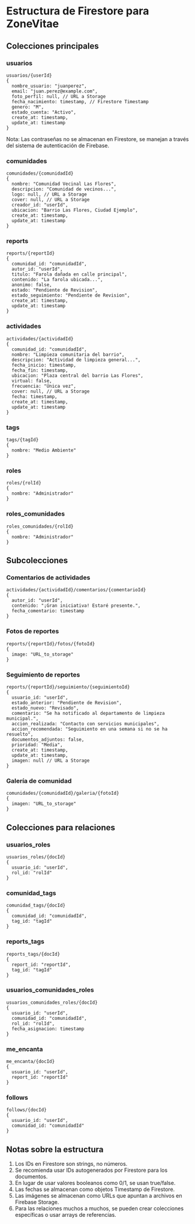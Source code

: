 # Estructura de Firestore para ZoneVitae

## Colecciones principales

### usuarios

```
usuarios/{userId}
{
  nombre_usuario: "juanperez",
  email: "juan.perez@example.com",
  foto_perfil: null, // URL a Storage
  fecha_nacimiento: timestamp, // Firestore Timestamp
  genero: "M",
  estado_cuenta: "Activo",
  create_at: timestamp,
  update_at: timestamp
}
```

Nota: Las contraseñas no se almacenan en Firestore, se manejan a través del sistema de autenticación de Firebase.

### comunidades

```
comunidades/{comunidadId}
{
  nombre: "Comunidad Vecinal Las Flores",
  descripcion: "Comunidad de vecinos...",
  logo: null, // URL a Storage
  cover: null, // URL a Storage
  creador_id: "userId",
  ubicacion: "Barrio Las Flores, Ciudad Ejemplo",
  create_at: timestamp,
  update_at: timestamp
}
```

### reports

```
reports/{reportId}
{
  comunidad_id: "comunidadId",
  autor_id: "userId",
  titulo: "Farola dañada en calle principal",
  contenido: "La farola ubicada...",
  anonimo: false,
  estado: "Pendiente de Revision",
  estado_seguimiento: "Pendiente de Revision",
  create_at: timestamp,
  update_at: timestamp
}
```

### actividades

```
actividades/{actividadId}
{
  comunidad_id: "comunidadId",
  nombre: "Limpieza comunitaria del barrio",
  descripcion: "Actividad de limpieza general...",
  fecha_inicio: timestamp,
  fecha_fin: timestamp,
  ubicacion: "Plaza central del barrio Las Flores",
  virtual: false,
  frecuencia: "Única vez",
  cover: null, // URL a Storage
  fecha: timestamp,
  create_at: timestamp,
  update_at: timestamp
}
```

### tags

```
tags/{tagId}
{
  nombre: "Medio Ambiente"
}
```

### roles

```
roles/{rolId}
{
  nombre: "Administrador"
}
```

### roles_comunidades

```
roles_comunidades/{rolId}
{
  nombre: "Administrador"
}
```

## Subcolecciones

### Comentarios de actividades

```
actividades/{actividadId}/comentarios/{comentarioId}
{
  autor_id: "userId",
  contenido: "¡Gran iniciativa! Estaré presente.",
  fecha_comentario: timestamp
}
```

### Fotos de reportes

```
reports/{reportId}/fotos/{fotoId}
{
  image: "URL_to_storage"
}
```

### Seguimiento de reportes

```
reports/{reportId}/seguimiento/{seguimientoId}
{
  usuario_id: "userId",
  estado_anterior: "Pendiente de Revision",
  estado_nuevo: "Revisado",
  comentario: "Se ha notificado al departamento de limpieza municipal.",
  accion_realizada: "Contacto con servicios municipales",
  accion_recomendada: "Seguimiento en una semana si no se ha resuelto",
  documentos_adjuntos: false,
  prioridad: "Media",
  create_at: timestamp,
  update_at: timestamp,
  imagen: null // URL a Storage
}
```

### Galería de comunidad

```
comunidades/{comunidadId}/galeria/{fotoId}
{
  imagen: "URL_to_storage"
}
```

## Colecciones para relaciones

### usuarios_roles

```
usuarios_roles/{docId}
{
  usuario_id: "userId",
  rol_id: "rolId"
}
```

### comunidad_tags

```
comunidad_tags/{docId}
{
  comunidad_id: "comunidadId",
  tag_id: "tagId"
}
```

### reports_tags

```
reports_tags/{docId}
{
  report_id: "reportId",
  tag_id: "tagId"
}
```

### usuarios_comunidades_roles

```
usuarios_comunidades_roles/{docId}
{
  usuario_id: "userId",
  comunidad_id: "comunidadId",
  rol_id: "rolId",
  fecha_asignacion: timestamp
}
```

### me_encanta

```
me_encanta/{docId}
{
  usuario_id: "userId",
  report_id: "reportId"
}
```

### follows

```
follows/{docId}
{
  usuario_id: "userId",
  comunidad_id: "comunidadId"
}
```

## Notas sobre la estructura

1. Los IDs en Firestore son strings, no números.
2. Se recomienda usar IDs autogenerados por Firestore para los documentos.
3. En lugar de usar valores booleanos como 0/1, se usan true/false.
4. Las fechas se almacenan como objetos Timestamp de Firestore.
5. Las imágenes se almacenan como URLs que apuntan a archivos en Firebase Storage.
6. Para las relaciones muchos a muchos, se pueden crear colecciones específicas o usar arrays de referencias.

